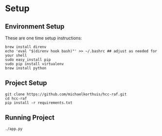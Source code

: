 
# Setup

## Environment Setup

These are one time setup instructions:

```
brew install direnv
echo 'eval "$(direnv hook bash)"' >> ~/.bashrc ## adjust as needed for your shell
sudo easy_install pip
sudo pip install virtualenv
brew install python
```

## Project Setup

```
git clone https://github.com/michaelkorthuis/hcc-raf.git
cd hcc-raf
pip install -r requirements.txt
```

## Running Project

```
./app.py
```